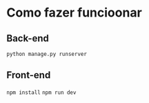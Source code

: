 # Como fazer funcioonar 

## Back-end
```python manage.py runserver```

## Front-end
```npm install```
```npm run dev```
